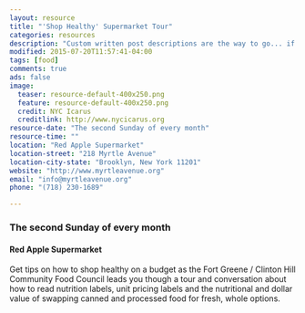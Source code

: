 ```yaml
---
layout: resource
title: "'Shop Healthy' Supermarket Tour"
categories: resources
description: "Custom written post descriptions are the way to go... if you're not lazy."
modified: 2015-07-20T11:57:41-04:00
tags: [food]
comments: true
ads: false
image:
  teaser: resource-default-400x250.png
  feature: resource-default-400x250.png
  credit: NYC Icarus
  creditlink: http://www.nycicarus.org
resource-date: "The second Sunday of every month"
resource-time: ""
location: "Red Apple Supermarket"
location-street: "218 Myrtle Avenue"
location-city-state: "Brooklyn, New York 11201"
website: "http://www.myrtleavenue.org"
email: "info@myrtleavenue.org"
phone: "(718) 230-1689"

---
```


### The second Sunday of every month

#### Red Apple Supermarket

Get tips on how to shop healthy on a budget as the Fort Greene / Clinton Hill Community Food Council leads you though a tour and conversation about how to read nutrition labels, unit pricing labels and the nutritional and dollar value of swapping canned and processed food for fresh, whole options.
